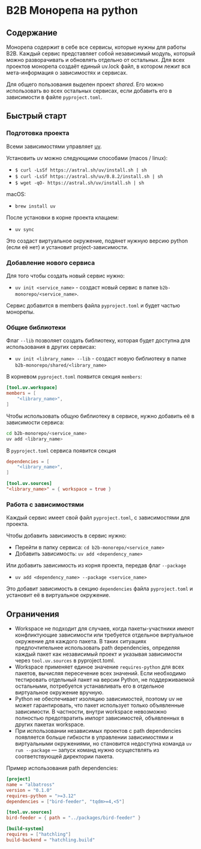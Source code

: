 # B2B Монорепа на python

## Содержание

Монорепа содержит в себе все сервисы, которые нужны для работы B2B. 
Каждый сервис представляет собой независимый модуль, который можно разворачивать и обновлять отдельно от остальных.
Для всех проектов монорепа создаёт единый uv.lock файл, в котором лежит вся мета-информация о зависимостях и сервисах.

Для общего пользования выделен проект _shared_. Его можно использовать во всех остальных сервисах,
если добавить его в зависимости в файле `pyproject.toml`.

## Быстрый старт

### Подготовка проекта

Всеми зависимостями управляет [uv](https://astral.sh/uv/).

Установить uv можно следующими способами (macos / linux):
* `$ curl -LsSf https://astral.sh/uv/install.sh | sh`
* `$ curl -LsSf https://astral.sh/uv/0.8.2/install.sh | sh` 
* `$ wget -qO- https://astral.sh/uv/install.sh | sh`

macOS:
* `brew install uv`

После установки в корне проекта клацаем:
* `uv sync`

Это создаст виртуальное окружение, подянет нужную версию python (если её нет) и установит project-зависимости.

### Добавление нового сервиса

Для того чтобы создать новый сервис нужно:

* `uv init <service_name>` - создаст новый сервис в папке `b2b-monorepo/<service_name>`.

Сервис добавится в members файла `pyproject.toml` и будет частью монорепы.

### Общие библиотеки

Флаг `--lib` позволяет создать библиотеку, которая будет доступна для использования в других сервисах:

* `uv init <library_name> --lib` - создаст новую библиотеку в папке `b2b-monorepo/shared/<library_name>`

В корневом `pyproject.toml` появится секция `members`:
```toml
[tool.uv.workspace]
members = [
    "<library_name>",
]
```

Чтобы использовать общую библиотеку в сервисе, нужно добавить её в зависимости сервиса:

```bash
cd b2b-monorepo/<service_name>
uv add <library_name>
```

В `pyproject.toml` сервиса появится секция 
```toml
dependencies = [
    "<library_name>",
]

[tool.uv.sources]
"<library_name>" = { workspace = true }
```

### Работа с зависимостями

Каждый сервис имеет свой файл `pyproject.toml`, с зависимостями для проекта.

Чтобы добавить зависимость в сервис нужно:

* Перейти в папку сервиса: `cd b2b-monorepo/<service_name>`
* Добавить зависимость: `uv add <dependency_name>`

Или добавить зависимость из корня проекта, передав флаг `--package`
* `uv add <dependency_name> --package <service_name>`

Это добавит зависимость в секцию `dependencies` файла `pyproject.toml` и установит её в виртуальное окружение.


## Ограничения

- Workspace не подходит для случаев, когда пакеты-участники имеют конфликтующие зависимости или требуется отдельное виртуальное окружение для каждого пакета. В таких ситуациях предпочтительнее использовать path dependencies, определяя каждый пакет как независимый проект и указывая зависимости через `tool.uv.sources` в pyproject.toml.
- Workspace применяет единое значение `requires-python` для всех пакетов, вычисляя пересечение всех значений. Если необходимо тестировать отдельный пакет на версии Python, не поддерживаемой остальными, потребуется устанавливать его в отдельное виртуальное окружение вручную.
- Python не обеспечивает изоляцию зависимостей, поэтому uv не может гарантировать, что пакет использует только объявленные зависимости. В частности, внутри workspace невозможно полностью предотвратить импорт зависимостей, объявленных в других пакетах workspace.
- При использовании независимых проектов с path dependencies появляется больше гибкости в управлении зависимостями и виртуальными окружениями, но становится недоступна команда `uv run --package` — запуск команд нужно осуществлять из соответствующей директории пакета.

Пример использования path dependencies:

```toml
[project]
name = "albatross"
version = "0.1.0"
requires-python = ">=3.12"
dependencies = ["bird-feeder", "tqdm>=4,<5"]

[tool.uv.sources]
bird-feeder = { path = "../packages/bird-feeder" }

[build-system]
requires = ["hatchling"]
build-backend = "hatchling.build"
```

